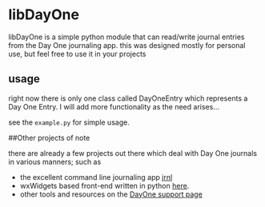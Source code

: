 # libDayOne

libDayOne is a simple python module that can read/write journal entries from the Day One journaling app.
this was designed mostly for personal use, but feel free to use it in your projects

## usage

right now there is only one class called DayOneEntry which represents a Day One Entry. I will add more functionality as the need arises...

see the `example.py` for simple usage.


##Other projects of note

there are already a few projects out there which deal with Day One journals in various manners; such as

* the excellent command line journaling app [jrnl](http://maebert.github.io/jrnl/)
* wxWidgets based front-end written in python [here](https://github.com/nitinthewiz/pyDayOne).
* other tools and resources on the [DayOne support page](http://dayoneapp.com/tools/)